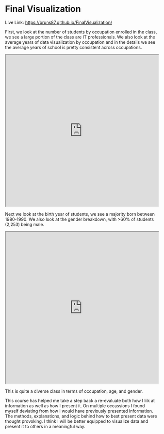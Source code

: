 # Final Visualization

Live Link:  https://bruns87.github.io/FinalVisualization/ 

First, we look at the number of students by occupation enrolled in the class, we see a large portion of the class are IT professionals. We also look at the average years of data visualization by occupation and in the details we see the average years of school is pretty consistent across occupations.
<iframe src="https://public.tableau.com/views/FinalAssignment1_2/Dashboard1?:embed=y&:display_count=yes" width="100%" height="500"></iframe>

Next we look at the birth year of students, we see a majority born between 1980-1990. We also look at the gender breakdown, with >60% of students (2,253) being male.
<iframe src="https://public.tableau.com/views/FinalAssignment2_0/Dashboard1?:embed=y&:display_count=yes" width="100%" height="500"></iframe>

This is quite a diverse class in terms of occupation, age, and gender. 

This course has helped me take a step back a re-evaluate both how I liik at information as well as how I present it. On multiple occassions I found myself deviating from how I would have previously presented information. The methods, explanations, and logic behind how to best present data were thought provoking. I think I will be better equipped to visualize data and present it to others in a meaningful way.



